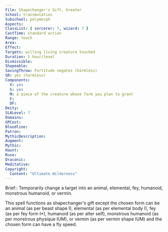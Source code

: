 ```yaml
---
File: Shapechanger's Gift, Greater
School: transmutation
Subschool: polymorph
Aspects: 
ClassList: { sorcerer: 7, wizard: 7 }
CastTime: standard action
Range: touch
Area: 
Effect: 
Targets: willing living creature touched
Duration: 1 hour/level
Dismissible: 
Shapeable: 
SavingThrow: Fortitude negates (harmless)
SR: yes (harmless)
Components:
  V: yes
  S: yes
  M: a piece of the creature whose form you plan to grant
  F: 
  DF: 
Deity: 
SLALevel: 7
Domains: 
GPCost: 
Bloodline: 
Patron: 
MythicDescription: 
Augment: 
Mythic: 
Haunt: 
Ruse: 
Draconic: 
Meditative: 
Copyright:
  Content: "Ultimate Wilderness"
---
```

Brief:: Temporarily change a target into an animal, elemental, fey, humanoid, monstrous humanoid, or vermin.

This spell functions as shapechanger's gift except the chosen form can be an animal (as per beast shape I), elemental (as per elemental body I), fey (as per fey form I*), humanoid (as per alter self), monstrous humanoid (as per monstrous physique IUM), or vermin (as per vermin shape IUM) and the chosen form can have a fly speed.
